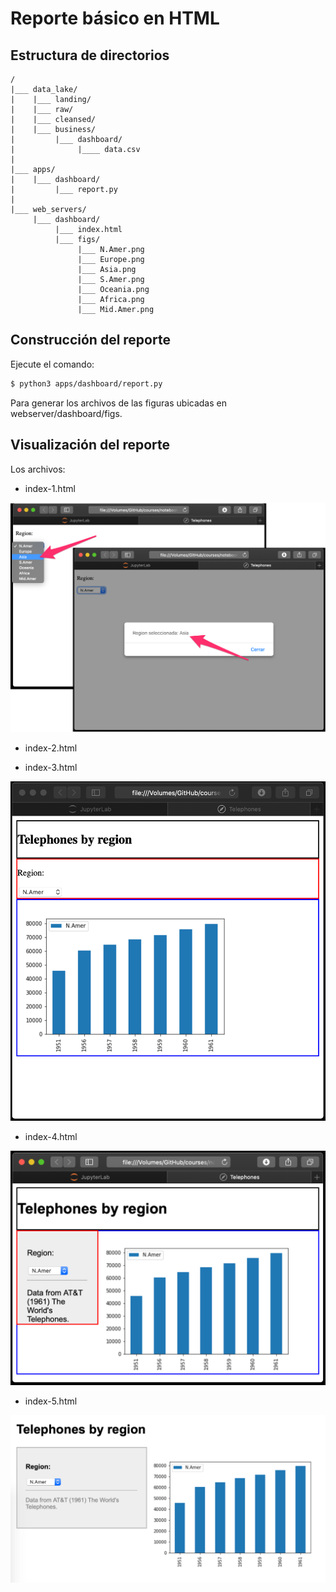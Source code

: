 # Reporte básico en HTML

## Estructura de directorios

```
/
|___ data_lake/
|    |___ landing/ 
|    |___ raw/
|    |___ cleansed/
|    |___ business/
|         |___ dashboard/
|              |____ data.csv
|
|___ apps/
|    |___ dashboard/
|         |___ report.py
|
|___ web_servers/
     |___ dashboard/
          |___ index.html
          |___ figs/
               |___ N.Amer.png
               |___ Europe.png   
               |___ Asia.png
               |___ S.Amer.png
               |___ Oceania.png
               |___ Africa.png
               |___ Mid.Amer.png
```

## Construcción del reporte

Ejecute el comando: 

```bash
$ python3 apps/dashboard/report.py

```

Para generar los archivos de las figuras ubicadas en webserver/dashboard/figs.

## Visualización del reporte

Los archivos:

* index-1.html

![_assets/html-16.png](_assets/html-16.png)

* index-2.html


* index-3.html

![_assets/html-17.png](_assets/html-17.png)

* index-4.html

![_assets/html-19.png](_assets/html-19.png)

* index-5.html

![_assets/html-20.png](_assets/html-20.png)